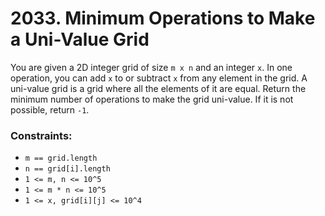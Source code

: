 # 2033. Minimum Operations to Make a Uni-Value Grid

You are given a 2D integer grid of size `m x n` and an integer `x`. In one operation, you can add `x` to or subtract `x`
from any element in the grid. A uni-value grid is a grid where all the elements of it are equal. Return the minimum
number of operations to make the grid uni-value. If it is not possible, return `-1`.

### Constraints:

- `m == grid.length`
- `n == grid[i].length`
- `1 <= m, n <= 10^5`
- `1 <= m * n <= 10^5`
- `1 <= x, grid[i][j] <= 10^4`

